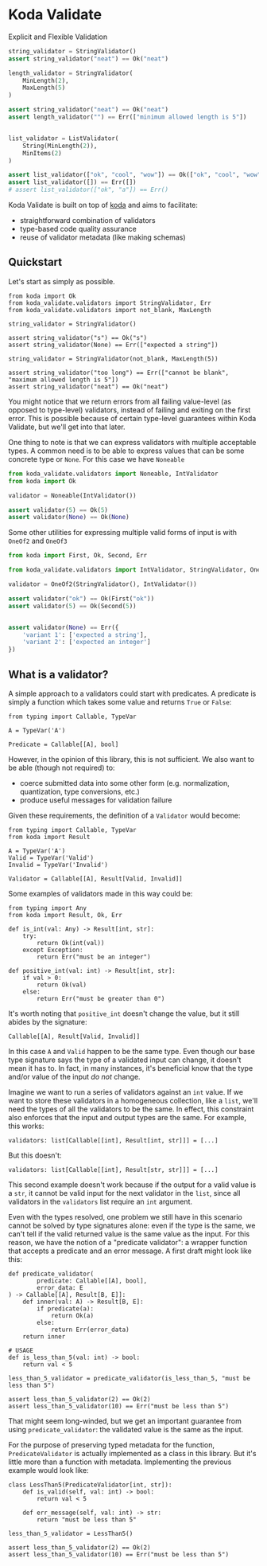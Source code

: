 # Koda Validate

Explicit and Flexible Validation
```python
string_validator = StringValidator() 
assert string_validator("neat") == Ok("neat")

length_validator = StringValidator(
    MinLength(2),
    MaxLength(5)
)

assert string_validator("neat") == Ok("neat")
assert length_validator("") == Err(["minimum allowed length is 5"])


list_validator = ListValidator(
    String(MinLength(2)),
    MinItems(2) 
)

assert list_validator(["ok", "cool", "wow"]) == Ok(["ok", "cool", "wow"])
assert list_validator([]) == Err([])
# assert list_validator(["ok", "a"]) == Err()
``` 

Koda Validate is built on top of [koda](https://pypi.org/project/koda/) and aims to facilitate:
- straightforward combination of validators
- type-based code quality assurance
- reuse of validator metadata (like making schemas)


## Quickstart
Let's start as simply as possible.

```python3
from koda import Ok
from koda_validate.validators import StringValidator, Err
from koda_validate.validators import not_blank, MaxLength

string_validator = StringValidator()

assert string_validator("s") == Ok("s")
assert string_validator(None) == Err(["expected a string"])

string_validator = StringValidator(not_blank, MaxLength(5))

assert string_validator("too long") == Err(["cannot be blank", "maximum allowed length is 5"])
assert string_validator("neat") == Ok("neat")
```

You might notice that we return errors from all failing value-level (as opposed to type-level) validators, 
instead of failing and exiting on the first error. This is possible because of certain type-level guarantees within
Koda Validate, but we'll get into that later.

One thing to note is that we can express validators with
multiple acceptable types. A common need is to be able to express
values that can be some concrete type or `None`. For this case we
have `Noneable`

```python
from koda_validate.validators import Noneable, IntValidator
from koda import Ok

validator = Noneable(IntValidator())

assert validator(5) == Ok(5)
assert validator(None) == Ok(None)
```

Some other utilities for expressing multiple valid forms of input is with
`OneOf2` and `OneOf3`
```python
from koda import First, Ok, Second, Err

from koda_validate.validators import IntValidator, StringValidator, OneOf2

validator = OneOf2(StringValidator(), IntValidator())

assert validator("ok") == Ok(First("ok"))
assert validator(5) == Ok(Second(5))


assert validator(None) == Err({
    'variant 1': ['expected a string'],
    'variant 2': ['expected an integer']
})

```


## What is a validator?

A simple approach to a validators could start with predicates. A predicate is simply
a function which takes some value and returns `True` or `False`:
```python3
from typing import Callable, TypeVar

A = TypeVar('A')

Predicate = Callable[[A], bool]
```
However, in the opinion of this library, this is not sufficient. We also want to be able (though not required) to:
- coerce submitted data into some other form (e.g. normalization, quantization, type conversions, etc.) 
- produce useful messages for validation failure

Given these requirements, the definition of a `Validator` would become:
```python3
from typing import Callable, TypeVar
from koda import Result

A = TypeVar('A')
Valid = TypeVar('Valid')
Invalid = TypeVar('Invalid')

Validator = Callable[[A], Result[Valid, Invalid]]
```
Some examples of validators made in this way could be:
```python3
from typing import Any
from koda import Result, Ok, Err

def is_int(val: Any) -> Result[int, str]:
    try:
        return Ok(int(val))
    except Exception:
        return Err("must be an integer")

def positive_int(val: int) -> Result[int, str]:
    if val > 0:
        return Ok(val)
    else:
        return Err("must be greater than 0")
```
It's worth noting that `positive_int` doesn't change the value, but it
still abides by the signature:
```python3
Callable[[A], Result[Valid, Invalid]]
```
In this case `A` and `Valid` happen to be the same type. Even though our
base type signature says the type of a validated input can change,
it doesn't mean it has to. In fact, in many instances, it's beneficial know
that the type and/or value of the input *do not* change.

Imagine we want to run a series of validators against an `int` value. If
we want to store these validators in a homogeneous collection, like a `list`, we'll
need the types of all the validators to be the same. In effect, this constraint also
enforces that the input and output types are the same. For example,
this works:
```python3
validators: list[Callable[[int], Result[int, str]]] = [...]
```
But this doesn't:
```python3
validators: list[Callable[[int], Result[str, str]]] = [...]
```
This second example doesn't work because if the output for a valid value is
a `str`, it cannot be valid input for the next validator in the `list`, 
since all validators in the `validators` list require an `int` argument.

Even with the types resolved, one problem we still have in this scenario cannot be 
solved by type signatures alone: even if the type is the same, we can't tell if the 
valid returned value is the same value as the input. For this reason, we have 
the notion of a "predicate validator": a wrapper function that accepts a predicate 
and an error message. A first draft might look like this:

```python3
def predicate_validator(
        predicate: Callable[[A], bool],
        error_data: E
) -> Callable[[A], Result[B, E]]:
    def inner(val: A) -> Result[B, E]:
        if predicate(a):
            return Ok(a)
        else:
            return Err(error_data)
    return inner

# USAGE
def is_less_than_5(val: int) -> bool:
    return val < 5

less_than_5_validator = predicate_validator(is_less_than_5, "must be less than 5")

assert less_than_5_validator(2) == Ok(2)
assert less_than_5_validator(10) == Err("must be less than 5")
```
That might seem long-winded, but we get an important guarantee from using
`predicate_validator`: the validated value is the same as the input. 

For the purpose of preserving typed metadata for the function, `PredicateValidator`
is actually implemented as a class in this library. But it's little more than a 
function with metadata. Implementing the previous example would look like:
```python3
class LessThan5(PredicateValidator[int, str]):
    def is_valid(self, val: int) -> bool:
        return val < 5
    
    def err_message(self, val: int) -> str:
        return "must be less than 5"

less_than_5_validator = LessThan5()

assert less_than_5_validator(2) == Ok(2)
assert less_than_5_validator(10) == Err("must be less than 5")
```
